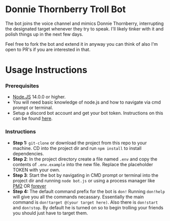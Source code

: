 # **Donnie Thornberry Troll Bot**

The bot joins the voice channel and mimics Donnie Thornberry, interrupting the designated target whenever they try to speak. I'll likely tinker with it and polish things up in the next few days.

Feel free to fork the bot and extend it in anyway you can think of also I'm open to PR's if you are interested in that.
# Usage Instructions

### **Prerequisites**

- [Node.JS](https://nodejs.org/en/) 14.0.0 or higher.
- You will need basic knowledge of node.js and how to navigate via cmd prompt or terminal.
- Setup a discord bot account and get your bot token. Instructions on this can be found [here](https://discordjs.guide/preparations/setting-up-a-bot-application.html#keeping-your-token-safe).

### **Instructions**
- **Step 1:** `git-clone` or download the project from this repo to your machine. CD into the project dir and run `npm install` to install dependencies.
- **Step 2**: In the project directory create a file named `.env` and copy the contents of `.env.example` into the new file. Replace the placeholder TOKEN with your own.
- **Step 3**: Start the bot by navigating in CMD prompt or terminal into the project dir and running `node bot.js` or using a process manager like [PM2](https://www.npmjs.com/package/pm2) OR [forever](https://www.npmjs.com/package/forever)
- **Step 4:** The default command prefix for the bot is `don!` Running `don!help` will give you all the commands necassary. Essentially the main command is `don!target @(your target here)`. Also there is `don!start` and `don!stop`. By default he is turned on so to begin trolling your friends you should just have to target them.
